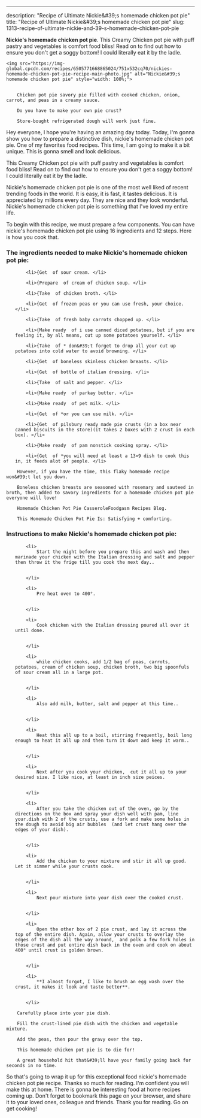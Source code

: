 ---
description: "Recipe of Ultimate Nickie&amp;#39;s homemade chicken pot pie"
title: "Recipe of Ultimate Nickie&amp;#39;s homemade chicken pot pie"
slug: 1313-recipe-of-ultimate-nickie-and-39-s-homemade-chicken-pot-pie

<p>
	<strong>Nickie&#39;s homemade chicken pot pie</strong>. 
	This Creamy Chicken pot pie with puff pastry and vegetables is comfort food bliss! Read on to find out how to ensure you don&#39;t get a soggy bottom! I could literally eat it by the ladle.
</p>
<p>
	
	<img src="https://img-global.cpcdn.com/recipes/6505771668865024/751x532cq70/nickies-homemade-chicken-pot-pie-recipe-main-photo.jpg" alt="Nickie&#39;s homemade chicken pot pie" style="width: 100%;">
	
	
		Chicken pot pie savory pie filled with cooked chicken, onion, carrot, and peas in a creamy sauce.
	
		Do you have to make your own pie crust?
	
		Store-bought refrigerated dough will work just fine.
	
</p>
<p>
	Hey everyone, I hope you're having an amazing day today. Today, I'm gonna show you how to prepare a distinctive dish, nickie&#39;s homemade chicken pot pie. One of my favorites food recipes. This time, I am going to make it a bit unique. This is gonna smell and look delicious.
</p>
	
<p>
	This Creamy Chicken pot pie with puff pastry and vegetables is comfort food bliss! Read on to find out how to ensure you don&#39;t get a soggy bottom! I could literally eat it by the ladle.
</p>
<p>
	Nickie&#39;s homemade chicken pot pie is one of the most well liked of recent trending foods in the world. It is easy, it is fast, it tastes delicious. It is appreciated by millions every day. They are nice and they look wonderful. Nickie&#39;s homemade chicken pot pie is something that I've loved my entire life.
</p>

<p>
To begin with this recipe, we must prepare a few components. You can have nickie&#39;s homemade chicken pot pie using 16 ingredients and 12 steps. Here is how you cook that.
</p>

<h3>The ingredients needed to make Nickie&#39;s homemade chicken pot pie:</h3>

<ol>
	
		<li>{Get  of sour cream. </li>
	
		<li>{Prepare  of cream of chicken soup. </li>
	
		<li>{Take  of chicken broth. </li>
	
		<li>{Get  of frozen peas or you can use fresh, your choice. </li>
	
		<li>{Take  of fresh baby carrots chopped up. </li>
	
		<li>{Make ready  of i use canned diced potatoes, but if you are feeling it, by all means, cut up some potatoes yourself. </li>
	
		<li>{Take  of * don&#39;t forget to drop all your cut up potatoes into cold water to avoid browning. </li>
	
		<li>{Get  of boneless skinless chicken breasts. </li>
	
		<li>{Get  of bottle of italian dressing. </li>
	
		<li>{Take  of salt and pepper. </li>
	
		<li>{Make ready  of parkay butter. </li>
	
		<li>{Make ready  of pet milk. </li>
	
		<li>{Get  of *or you can use milk. </li>
	
		<li>{Get  of pilsbury ready made pie crusts (in a box near canned biscuits in the store)(it takes 2 boxes with 2 crust in each box). </li>
	
		<li>{Make ready  of pam nonstick cooking spray. </li>
	
		<li>{Get  of *you will need at least a 13×9 dish to cook this in, it feeds alot of people. </li>
	
</ol>
<p>
	
		However, if you have the time, this flaky homemade recipe won&#39;t let you down.
	
		Boneless chicken breasts are seasoned with rosemary and sauteed in broth, then added to savory ingredients for a homemade chicken pot pie everyone will love!
	
		Homemade Chicken Pot Pie CasseroleFoodgasm Recipes Blog.
	
		This Homemade Chicken Pot Pie Is: Satisfying + comforting.
	
</p>

<h3>Instructions to make Nickie&#39;s homemade chicken pot pie:</h3>

<ol>
	
		<li>
			Start the night before you prepare this and wash and then marinade your chicken with the Italian dressing and salt and pepper then throw it the frige till you cook the next day..
			
			
		</li>
	
		<li>
			Pre heat oven to 400°.
			
			
		</li>
	
		<li>
			Cook chicken with the Italian dressing poured all over it until done.
			
			
		</li>
	
		<li>
			while chicken cooks, add 1/2 bag of peas, carrots, potatoes, cream of chicken soup, chicken broth, two big spoonfuls of sour cream all in a large pot.
			
			
		</li>
	
		<li>
			Also add milk, butter, salt and pepper at this time..
			
			
		</li>
	
		<li>
			Heat this all up to a boil, stirring frequently, boil long enough to heat it all up and then turn it down and keep it warm..
			
			
		</li>
	
		<li>
			Next after you cook your chicken,  cut it all up to your desired size. I like nice, at least in inch size peices.
			
			
		</li>
	
		<li>
			After you take the chicken out of the oven, go by the directions on the box and spray your dish well with pam, line  your.dish with 2 of the crusts, use a fork and make some holes in the dough to avoid big air bubbles  (and let crust hang over the edges of your dish).
			
			
		</li>
	
		<li>
			Add the chicken to your mixture and stir it all up good. Let it simmer while your crusts cook.
			
			
		</li>
	
		<li>
			Next pour mixture into your dish over the cooked crust.
			
			
		</li>
	
		<li>
			Open the other box of 2 pie crust, and lay it across the top of the entire dish. Again, allow your crusts to overlay the edges of the dish all the way around,  and polk a few fork holes in those crust and put entire dish back in the oven and cook on about 400° until crust is golden brown.
			
			
		</li>
	
		<li>
			**I almost forgot, I like to brush an egg wash over the crust, it makes it look and taste better**.
			
			
		</li>
	
</ol>

<p>
	
		Carefully place into your pie dish.
	
		Fill the crust-lined pie dish with the chicken and vegetable mixture.
	
		Add the peas, then pour the gravy over the top.
	
		This homemade chicken pot pie is to die for!
	
		A great household hit that&#39;ll have your family going back for seconds in no time.
	
</p>

<p>
	So that's going to wrap it up for this exceptional food nickie&#39;s homemade chicken pot pie recipe. Thanks so much for reading. I'm confident you will make this at home. There is gonna be interesting food at home recipes coming up. Don't forget to bookmark this page on your browser, and share it to your loved ones, colleague and friends. Thank you for reading. Go on get cooking!
</p>
